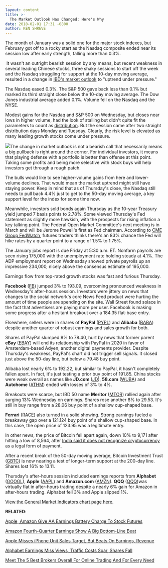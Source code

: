 ```yaml
---
layout: content
title: >-
  The Market Outlook Has Changed: Here's Why
date: 2018-02-01 17:31 -0800
author: KEN SHREVE
---
```






The month of January was a solid one for the major stock indexes, but February got off to a rocky start as the Nasdaq composite ended near its session low after early strength, falling more than 0.3%.




 It wasn't an outright bearish session by any means, but recent weakness in several leading Chinese stocks, three shaky sessions to start off the week and the Nasdaq struggling for support at the 10-day moving average, resulted in a change in [IBD's market outlook](https://www.investors.com/ibd-university/market-timing/tracking-trends/) to "uptrend under pressure."


The Nasdaq eased 0.3%. The S&P 500 gave back less than 0.1% but marked its third straight close below the 10-day moving average. The Dow Jones industrial average added 0.1%. Volume fell on the Nasdaq and the NYSE.


Modest gains for the Nasdaq and S&P 500 on Wednesday, but closes near lows in higher volume, had the look of stalling but didn't quite fit the parameters to count as [distribution](https://www.investors.com/ibd-university/market-timing/market-tops/). But the session came after two straight distribution days Monday and Tuesday. Clearly, the risk level is elevated as many leading growth stocks come under pressure.


![](https://www.investors.com/wp-content/uploads/2018/02/MP4x3_020118-232x300.png)The change in market outlook is not a bearish call that necessarily means a big pullback is right around the corner. For individual investors, it means that playing defense with a portfolio is better than offense at this point. Taking some profits and being more selective with stock buys will help investors get through a rough patch.


The bulls would like to see higher-volume gains from here and lower-volume declines. That would mean the market uptrend might still have staying power. Keep in mind that as of Thursday's close, the Nasdaq still needs to pull back 4.4% just to get to the 50-day moving average, a key support level for the index for some time now.


Meanwhile, investors sold bonds again Thursday as the 10-year Treasury yield jumped 7 basis points to 2.78%. Some viewed Thursday's Fed statement as slightly more hawkish, with the prospects for rising inflation a key talking point. The Federal Open Market Committee's next meeting is in March and will be Jerome Powell's first as Fed chairman. According to [CME Group FedWatch](http://www.cmegroup.com/trading/interest-rates/countdown-to-fomc.html/), futures traders thinks there's an 83% chance the Fed will hike rates by a quarter point to a range of 1.5% to 1.75%.


The January jobs report is due Friday at 5:30 a.m. ET. Nonfarm payrolls are seen rising 175,000 with the unemployment rate holding steady at 4.1%. The ADP employment report on Wednesday showed private payrolls up an impressive 234,000, nicely above the consensus estimate of 195,000.


Earnings flow from top-rated growth stocks was fast and furious Thursday.


**Facebook** ([FB](https://research.investors.com/quote.aspx?symbol=FB)) jumped 3% to 193.09, overcoming pronounced weakness in Wednesday's after-hours session. Investors were jittery on news that changes to the social network's core News Feed product were hurting the amount of time people are spending on the site. Wall Street found solace in the fact that advertisers are paying more per user. Facebook is making some progress after a hesitant breakout over a 184.35 flat-base entry.


Elsewhere, sellers were in shares of **PayPal** ([PYPL](https://research.investors.com/quote.aspx?symbol=PYPL)) and **Alibaba** ([BABA](https://research.investors.com/quote.aspx?symbol=BABA)) despite another quarter of robust earnings and sales growth for both.


Shares of PayPal slumped 8% to 78.40, hurt by news that former parent **eBay** ([EBAY](https://research.investors.com/quote.aspx?symbol=EBAY)) will end its relationship with PayPal in 2020 in favor of Amsterdam-based Adyen, another digital payments provider. Despite Thursday's weakness, PayPal's chart did not trigger sell signals. It closed just above the 50-day line, but below a 79.48 buy point.


Alibaba lost nearly 6% to 192.22, but similar to PayPal, it hasn't completely fallen apart. In fact, it's just testing a prior buy point of 191.85. China stocks were weak overall as names like **JD.com** ([JD](https://research.investors.com/quote.aspx?symbol=JD)), **58.com** ([WUBA](https://research.investors.com/quote.aspx?symbol=WUBA)) and **Autohome** ([ATHM](https://research.investors.com/quote.aspx?symbol=ATHM)) ended with losses of 3% to 4%.


Breakouts were scarce, but IBD 50 name **Meritor** ([MTOR](https://research.investors.com/quote.aspx?symbol=MTOR)) rallied again after surging 13% Wednesday on earnings. Shares rose another 8% to 29.53. It's still in buy range from a 28.06 buy point of a shallow cup-shaped base.


**Ferrari** ([RACE](https://research.investors.com/quote.aspx?symbol=RACE)) also turned in a solid showing. Strong earnings fueled a breakaway gap over a 121.124 buy point of a shallow cup-shaped base. In this case, the open price of 123.95 was a legitimate entry.


In other news, the price of Bitcoin fell apart again, down 10% to 9,171 after hitting a low of 8,564, after [India said it does not recognize cryptocurrency](https://www.investors.com/news/bitcoin-tumbles-below-9000-as-india-snubs-cryptocurrencies/) as a legal form of payment.


After a recent break of the 50-day moving average, Bitcoin Investment Trust ([GBTC](https://research.investors.com/quote.aspx?symbol=GBTC)) is now nearing a test of longer-term support at the 200-day line. Shares lost 16% to 13.11.


Thursday's after-hours session included earnings reports from **Alphabet** ([GOOGL](https://research.investors.com/quote.aspx?symbol=GOOGL)), **Apple** ([AAPL](https://research.investors.com/quote.aspx?symbol=AAPL)) and **Amazon.com** ([AMZN](https://research.investors.com/quote.aspx?symbol=AMZN)). **QQQ** ([QQQ](https://research.investors.com/quote.aspx?symbol=QQQ))was virtually flat in after-hours trading despite a nearly 6% gain for Amazon in after-hours trading. Alphabet fell 3% and Apple slipped 1%.


[View the General Market Indicators chart page here](https://www.investors.com/wp-content/uploads/2018/02/IBD0102152644GMI.pdf).


**RELATED**:


[Apple, Amazon Give AA Earnings Battery Charge To Stock Futures](https://www.investors.com/market-trend/stock-market-today/apple-amazon-give-aa-earnings-battery-charge-to-sp-500-nasdaq-futures/)


[Amazon Fourth-Quarter Earnings Show A Big Bottom-Line Beat](https://www.investors.com/news/technology/amazon-fourth-quarter-earnings-show-a-big-bottom-line-beat/)


[Apple Misses iPhone Unit Sales Target, But Beats On Earnings, Revenue](https://www.investors.com/news/technology/apple-misses-iphone-unit-sales-target-but-beats-on-earnings-revenue/)


[Alphabet Earnings Miss Views, Traffic Costs Soar, Shares Fall](https://www.investors.com/news/technology/alphabet-earnings-miss-views-revenue-beats-shares-fall/) 


[Meet The 5 Best Brokers Overall For Online Trading And For Every Need](https://www.investors.com/news/best-online-brokers/best-brokers-for-online-brokerage-account/)


 





